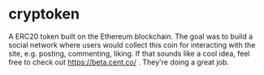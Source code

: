 # cryptoken
A ERC20 token built on the Ethereum blockchain. The goal was to build a social network where users would collect this coin for interacting with the site, e.g. posting, commenting, liking.
If that sounds like a cool idea, feel free to check out https://beta.cent.co/ . They're doing a great job.
